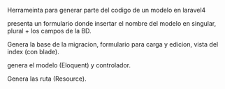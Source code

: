 Herrameinta para generar parte del codigo de un modelo en laravel4

presenta un formulario donde insertar el nombre del modelo en singular, plural + los campos de la BD.

Genera la base de la migracion, formulario para carga y edicion, vista del index (con blade).

genera el modelo (Eloquent) y controlador.

Genera las ruta (Resource).